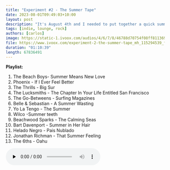 ```yaml
---
title: "Experiment #2 - The Summer Tape"
date: 2023-08-01T09:49:03+10:00
layout: post
description: "It's August 4th and I needed to put together a quick summer mix! Some of these are summer-themed songs, and some other ones just remind me of summer for no specific reason. There's also an interesting 28 minute outro... I hope you like it!"
tags: [indie, lounge, rock]
authors: [carlos]
image: https://static-1.ivoox.com/audios/4/6/7/8/46788d70754f08ff811369d5f7f70c1e_XXL.jpg
file: https://www.ivoox.com/experiment-2-the-summer-tape_mh_115294539_feed_1.mp3
duration: "01:10:39"
length: 67836491
---
```


**Playlist:**

1.	The Beach Boys- Summer Means New Love
2.	Phoenix - If I Ever Feel Better
3.	The Thrills - Big Sur
4.	The Lucksmiths - The Chapter In Your Life Entitled San Francisco
5.	The Go-Betweens - Surfing Magazines
6.	Belle & Sebastian - A Summer Wasting
7.	Yo La Tengo	- The Summer
8.	Wilco -Summer teeth
9.	Beachwood Sparks - The Calming Seas
10.	Bart Davenport - Summer in Her Hair
11.	Helado Negro - Pais Nublado
12.	Jonathan Richman - That Summer Feeling
13.	The 6ths - Oahu

<audio controls preload="none">
  <source src="https://www.ivoox.com/experiment-2-the-summer-tape_mh_115294539_feed_1.mp3" type="audio/mpeg">
Your browser does not support the audio element.
</audio>
